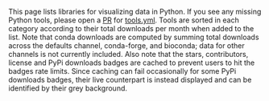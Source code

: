 This page lists libraries for visualizing data in Python.  If you see any missing Python tools, please open a [PR](https://help.github.com/en/articles/about-pull-requests) for [tools.yml](https://github.com/pyviz/pyviz.org/blob/master/tools/tools.yml). Tools are sorted in each category according to their total downloads per month when added to the list. Note that conda downloads are computed by summing total downloads across the defaults channel, conda-forge, and bioconda; data for other channels is not currently included. Also note that the stars, contributors, license and PyPi downloads badges are cached to prevent users to hit the badges rate limits. Since caching can fail occasionally for some PyPi downloads badges, their live counterpart is instead displayed and can be identified by their grey background.
